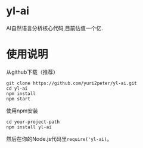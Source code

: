 # yl-ai

AI自然语言分析核心代码,目前估值一个亿.

# 使用说明


从github下载（推荐）
```
git clone https://github.com/yuri2peter/yl-ai.git
cd yl-ai
npm install
npm start
```

使用npm安装
```
cd your-project-path
npm install yl-ai
```
然后在你的Node.js代码里`require('yl-ai)`。
